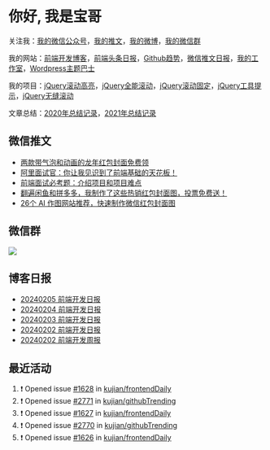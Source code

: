 
# 你好, 我是宝哥

关注我：[我的微信公众号](https://open.weixin.qq.com/qr/code?username=caibaojian_com)，[我的推文](https://weixin.qdkfweb.cn/)，[我的微博](https://weibo.com/kujian)，[我的微信群](https://qdkfweb.cn/go/weixinqun)

我的网站：[前端开发博客](https://qdkfweb.cn/)，[前端头条日报](https://toutiao.qdkfweb.cn/)，[Github趋势](https://github.qdkfweb.cn/)，[微信推文日报](https://weixin.qdkfweb.cn/)，[我的工作室](https://diy.qdkfweb.cn/)，[Wordpress主题巴士](https://wp.qdkfweb.cn/)

我的项目：[jQuery滚动高亮](https://github.com/kujian/scrollHighlight)，[jQuery全能滚动](https://github.com/kujian/power-slider)，[jQuery滚动固定](https://github.com/kujian/scrollfix)，[jQuery工具提示](https://github.com/kujian/tooltip)，[jQuery无缝滚动](http://github.com/kujian/scrollForever)

文章总结：[2020年总结记录](https://mp.weixin.qq.com/s/u0YW8BFWYLquVauhHrkSMQ)，[2021年总结记录](https://mp.weixin.qq.com/s/zMnxIpxMdDrIyuLxHRnSPw)


## 微信推文

<!-- BLOG-POST-LIST:START -->
- [两款带气泡和动画的龙年红包封面免费领](https://weixin.qdkfweb.cn/40185.html)
- [阿里面试官：你让我见识到了前端基础的天花板！](https://weixin.qdkfweb.cn/40155.html)
- [前端面试必考题：介绍项目和项目难点](https://weixin.qdkfweb.cn/40111.html)
- [翻遍闲鱼和拼多多，我制作了这些热销红包封面图，投票免费送！](https://weixin.qdkfweb.cn/40078.html)
- [26个 AI 作图网站推荐，快速制作微信红包封面图](https://weixin.qdkfweb.cn/39982.html)
<!-- BLOG-POST-LIST:END -->

## 微信群

![](https://qdkfweb.cn/d/uploads/2023/12/wechat.png?d=20240112)

## 博客日报

<!-- DAILY:START -->
- [20240205 前端开发日报](https://qdkfweb.cn/fe-daily-20240205.html)
- [20240204 前端开发日报](https://qdkfweb.cn/fe-daily-20240204.html)
- [20240203 前端开发日报](https://qdkfweb.cn/fe-daily-20240203.html)
- [20240202 前端开发日报](https://qdkfweb.cn/fe-daily-20240202.html)
- [20240202 前端开发周报](https://qdkfweb.cn/fe-weekly-20240202.html)
<!-- DAILY:END -->


## 最近活动

<!--START_SECTION:activity-->
1. ❗ Opened issue [#1628](https://github.com/kujian/frontendDaily/issues/1628) in [kujian/frontendDaily](https://github.com/kujian/frontendDaily)
2. ❗ Opened issue [#2771](https://github.com/kujian/githubTrending/issues/2771) in [kujian/githubTrending](https://github.com/kujian/githubTrending)
3. ❗ Opened issue [#1627](https://github.com/kujian/frontendDaily/issues/1627) in [kujian/frontendDaily](https://github.com/kujian/frontendDaily)
4. ❗ Opened issue [#2770](https://github.com/kujian/githubTrending/issues/2770) in [kujian/githubTrending](https://github.com/kujian/githubTrending)
5. ❗ Opened issue [#1626](https://github.com/kujian/frontendDaily/issues/1626) in [kujian/frontendDaily](https://github.com/kujian/frontendDaily)
<!--END_SECTION:activity-->
